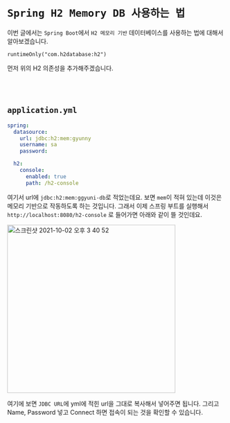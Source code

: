 # `Spring H2 Memory DB 사용하는 법`

이번 글에서는 `Spring Boot`에서 `H2 메모리 기반` 데이터베이스를 사용하는 법에 대해서 알아보겠습니다.

```
runtimeOnly("com.h2database:h2")
```

먼저 위의 H2 의존성을 추가해주겠습니다.

<br> <br>

## `application.yml`

```yaml
spring:
  datasource:
    url: jdbc:h2:mem:gyunny
    username: sa
    password:

  h2:
    console:
      enabled: true
      path: /h2-console
```

여기서 url에 `jdbc:h2:mem:ggyuni-db`로 적었는데요. 보면 `mem`이 적혀 있는데 이것은 메모리 기반으로 작동하도록 하는 것입니다. 그래서 이제 스프링 부트를 실행해서 `http://localhost:8080/h2-console` 로 들어가면 아래와 같이 뜰 것인데요.

<img width="388" alt="스크린샷 2021-10-02 오후 3 40 52" src="https://user-images.githubusercontent.com/45676906/135706485-49c5737b-95e9-46b4-a14a-dbee906dae5a.png">

여기에 보면 `JDBC URL`에 yml에 적힌 url을 그대로 복사해서 넣어주면 됩니다. 그리고 Name, Password 넣고 Connect 하면 접속이 되는 것을 확인할 수 있습니다.